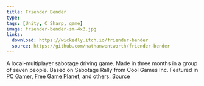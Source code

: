 ```yaml
---
title: Friender Bender
type: 
tags: [Unity, C Sharp, game]
image: friender-bender-sm-4x3.jpg
links:
  download: https://wickedly.itch.io/friender-bender
  source: https://github.com/nathanwentworth/friender-bender
---
```

A local-multiplayer sabotage driving game. Made in three months in a group of seven people. Based on Sabotage Rally from Cool Games Inc. Featured in [PC Gamer](http://www.pcgamer.com/free-games-of-the-week/), [Free Game Planet](https://www.freegameplanet.com/friender-bender-download-game/), and others. [Source](https://github.com/nathanwentworth/friender-bender)